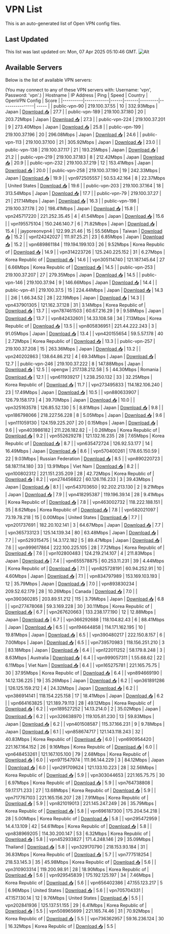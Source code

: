# VPN List

This is an auto-generated list of Open VPN config files.

## Last Updated

This list was last updated on: Mon, 07 Apr 2025 05:10:46 GMT.
![Alt](https://repobeats.axiom.co/api/embed/186b98318ef1479477931607c1ad7d823f12451f.svg "Repobeats analytics image")

## Available Servers

Below is the list of available VPN servers:

(You may connect to any of these VPN servers with: Username: 'vpn', Password: 'vpn'.)
| Hostname | IP Address | Ping | Speed | Country | OpenVPN Config | Score |
|----------|------------|------|-------|---------|----------------| ----- |
| public-vpn-90 | 219.100.37.55 | 10 | 332.93Mbps | Japan | [Download 📥](./configs/server_0_JP.ovpn) | 27.7 |
| public-vpn-189 | 219.100.37.180 | 20 | 203.72Mbps | Japan | [Download 📥](./configs/server_1_JP.ovpn) | 27.3 |
| public-vpn-224 | 219.100.37.201 | 9 | 273.40Mbps | Japan | [Download 📥](./configs/server_2_JP.ovpn) | 25.8 |
| public-vpn-199 | 219.100.37.196 | 20 | 296.08Mbps | Japan | [Download 📥](./configs/server_3_JP.ovpn) | 24.6 |
| public-vpn-113 | 219.100.37.100 | 21 | 305.92Mbps | Japan | [Download 📥](./configs/server_4_JP.ovpn) | 23.0 |
| public-vpn-138 | 219.100.37.117 | 21 | 193.25Mbps | Japan | [Download 📥](./configs/server_5_JP.ovpn) | 21.2 |
| public-vpn-219 | 219.100.37.183 | 8 | 212.42Mbps | Japan | [Download 📥](./configs/server_6_JP.ovpn) | 20.9 |
| public-vpn-232 | 219.100.37.219 | 12 | 153.41Mbps | Japan | [Download 📥](./configs/server_7_JP.ovpn) | 20.0 |
| public-vpn-258 | 219.100.37.190 | 19 | 242.33Mbps | Japan | [Download 📥](./configs/server_8_JP.ovpn) | 19.9 |
| vpn972505557 | 50.53.42.164 | 8 | 22.37Mbps | United States | [Download 📥](./configs/server_9_US.ovpn) | 19.6 |
| public-vpn-203 | 219.100.37.164 | 18 | 313.54Mbps | Japan | [Download 📥](./configs/server_10_JP.ovpn) | 17.7 |
| public-vpn-79 | 219.100.37.27 | 21 | 217.14Mbps | Japan | [Download 📥](./configs/server_11_JP.ovpn) | 16.3 |
| public-vpn-198 | 219.100.37.178 | 20 | 198.41Mbps | Japan | [Download 📥](./configs/server_12_JP.ovpn) | 15.8 |
| vpn245717220 | 221.252.35.45 | 4 | 41.54Mbps | Japan | [Download 📥](./configs/server_13_JP.ovpn) | 15.6 |
| vpn195575104 | 150.246.140.7 | 6 | 71.82Mbps | Japan | [Download 📥](./configs/server_14_JP.ovpn) | 15.4 |
| jayporeonvpn4 | 122.99.21.46 | 15 | 55.56Mbps | Taiwan | [Download 📥](./configs/server_15_TW.ovpn) | 15.2 |
| vpn124242027 | 111.97.25.21 | 23 | 6.85Mbps | Japan | [Download 📥](./configs/server_16_JP.ovpn) | 15.2 |
| vpn689861184 | 119.194.199.103 | 26 | 9.52Mbps | Korea Republic of | [Download 📥](./configs/server_17_KR.ovpn) | 14.9 |
| vpn314223726 | 125.240.225.152 | 31 | 6.27Mbps | Korea Republic of | [Download 📥](./configs/server_18_KR.ovpn) | 14.6 |
| vpn305114740 | 121.187.145.64 | 27 | 6.66Mbps | Korea Republic of | [Download 📥](./configs/server_19_KR.ovpn) | 14.5 |
| public-vpn-253 | 219.100.37.207 | 27 | 279.35Mbps | Japan | [Download 📥](./configs/server_20_JP.ovpn) | 14.5 |
| public-vpn-146 | 219.100.37.94 | 9 | 146.66Mbps | Japan | [Download 📥](./configs/server_21_JP.ovpn) | 14.4 |
| public-vpn-41 | 219.100.37.5 | 15 | 224.44Mbps | Japan | [Download 📥](./configs/server_22_JP.ovpn) | 14.3 |
| 2i6 | 1.66.34.52 | 28 | 22.19Mbps | Japan | [Download 📥](./configs/server_23_JP.ovpn) | 14.3 |
| vpn437901305 | 121.162.37.128 | 31 | 3.14Mbps | Korea Republic of | [Download 📥](./configs/server_24_KR.ovpn) | 13.7 |
| vpn787461503 | 60.67.216.29 | 9 | 9.58Mbps | Japan | [Download 📥](./configs/server_25_JP.ovpn) | 13.7 |
| vpn842432601 | 14.33.108.58 | 34 | 7.13Mbps | Korea Republic of | [Download 📥](./configs/server_26_KR.ovpn) | 13.5 |
| vpn805836951 | 221.44.222.243 | 3 | 91.05Mbps | Japan | [Download 📥](./configs/server_27_JP.ovpn) | 13.4 |
| vpn420155654 | 59.5.57.178 | 40 | 2.72Mbps | Korea Republic of | [Download 📥](./configs/server_28_KR.ovpn) | 13.3 |
| public-vpn-257 | 219.100.37.208 | 15 | 263.36Mbps | Japan | [Download 📥](./configs/server_29_JP.ovpn) | 13.2 |
| vpn240202863 | 138.64.86.212 | 4 | 69.34Mbps | Japan | [Download 📥](./configs/server_30_JP.ovpn) | 12.7 |
| public-vpn-246 | 219.100.37.222 | 8 | 147.88Mbps | Japan | [Download 📥](./configs/server_31_JP.ovpn) | 12.5 |
| opengw | 217.138.212.58 | 5 | 44.30Mbps | Romania | [Download 📥](./configs/server_32_RO.ovpn) | 12.1 |
| vpn611939217 | 1.238.250.132 | 33 | 32.25Mbps | Korea Republic of | [Download 📥](./configs/server_33_KR.ovpn) | 11.7 |
| vpn273495833 | 114.182.106.240 | 23 | 17.49Mbps | Japan | [Download 📥](./configs/server_34_JP.ovpn) | 10.5 |
| vpn880633907 | 126.79.158.173 | 4 | 39.70Mbps | Japan | [Download 📥](./configs/server_35_JP.ovpn) | 10.0 |
| vpn325163578 | 126.85.52.130 | 5 | 8.81Mbps | Japan | [Download 📥](./configs/server_36_JP.ovpn) | 9.8 |
| vpn186798066 | 218.227.56.228 | 8 | 5.05Mbps | Japan | [Download 📥](./configs/server_37_JP.ovpn) | 9.6 |
| vpn111059130 | 124.159.225.207 | 20 | 0.15Mbps | Japan | [Download 📥](./configs/server_38_JP.ovpn) | 9.6 |
| vpn403986182 | 211.226.182.82 | - | 0.26Mbps | Korea Republic of | [Download 📥](./configs/server_39_KR.ovpn) | 9.2 |
| vpn552629278 | 121.132.16.235 | 28 | 7.65Mbps | Korea Republic of | [Download 📥](./configs/server_40_KR.ovpn) | 8.7 |
| vpn635472724 | 126.92.53.177 | 14 | 16.49Mbps | Japan | [Download 📥](./configs/server_41_JP.ovpn) | 8.6 |
| vpn570400261 | 178.65.150.59 | 22 | 9.03Mbps | Russian Federation | [Download 📥](./configs/server_42_RU.ovpn) | 8.5 |
| vpn890220723 | 58.187.114.180 | 33 | 13.91Mbps | Viet Nam | [Download 📥](./configs/server_43_VN.ovpn) | 8.2 |
| vpn100802312 | 221.151.235.209 | 28 | 42.72Mbps | Korea Republic of | [Download 📥](./configs/server_44_KR.ovpn) | 8.2 |
| vpn274456822 | 60.126.116.233 | 3 | 39.43Mbps | Japan | [Download 📥](./configs/server_45_JP.ovpn) | 8.1 |
| vpn543703650 | 92.202.213.130 | 2 | 9.21Mbps | Japan | [Download 📥](./configs/server_46_JP.ovpn) | 7.9 |
| vpn418295387 | 119.196.39.14 | 28 | 9.41Mbps | Korea Republic of | [Download 📥](./configs/server_47_KR.ovpn) | 7.8 |
| vpn463002732 | 118.222.188.151 | 35 | 8.62Mbps | Korea Republic of | [Download 📥](./configs/server_48_KR.ovpn) | 7.8 |
| vpn582021097 | 73.19.78.218 | 15 | 0.00Mbps | United States | [Download 📥](./configs/server_49_US.ovpn) | 7.7 |
| vpn201737691 | 182.20.102.141 | 3 | 64.67Mbps | Japan | [Download 📥](./configs/server_50_JP.ovpn) | 7.7 |
| vpn365733123 | 125.14.139.34 | 80 | 63.48Mbps | Japan | [Download 📥](./configs/server_51_JP.ovpn) | 7.7 |
| vpn529315475 | 14.3.172.182 | 5 | 89.47Mbps | Japan | [Download 📥](./configs/server_52_JP.ovpn) | 7.6 |
| vpn999617864 | 222.100.225.105 | 28 | 7.72Mbps | Korea Republic of | [Download 📥](./configs/server_53_KR.ovpn) | 7.6 |
| vpn102800483 | 124.219.214.107 | 4 | 211.83Mbps | Japan | [Download 📥](./configs/server_54_JP.ovpn) | 7.4 |
| vpn655578875 | 60.253.11.231 | 39 | 4.44Mbps | Korea Republic of | [Download 📥](./configs/server_55_KR.ovpn) | 7.1 |
| vpn825728191 | 60.94.252.91 | 10 | 4.60Mbps | Japan | [Download 📥](./configs/server_56_JP.ovpn) | 7.1 |
| vpn834797989 | 153.169.103.193 | 12 | 35.79Mbps | Japan | [Download 📥](./configs/server_57_JP.ovpn) | 7.0 |
| vpn893830234 | 209.52.62.179 | 28 | 10.26Mbps | Canada | [Download 📥](./configs/server_58_CA.ovpn) | 7.0 |
| vpn390360285 | 203.89.51.212 | 115 | 3.79Mbps | Japan | [Download 📥](./configs/server_59_JP.ovpn) | 6.8 |
| vpn277478068 | 59.3.169.228 | 30 | 30.11Mbps | Korea Republic of | [Download 📥](./configs/server_60_KR.ovpn) | 6.7 |
| vpn267620663 | 133.238.177.190 | 12 | 12.88Mbps | Japan | [Download 📥](./configs/server_61_JP.ovpn) | 6.7 |
| vpn366292688 | 118.104.82.43 | 6 | 88.41Mbps | Japan | [Download 📥](./configs/server_62_JP.ovpn) | 6.5 |
| vpn194644858 | 114.171.162.195 | 10 | 19.81Mbps | Japan | [Download 📥](./configs/server_63_JP.ovpn) | 6.5 |
| vpn390480217 | 222.150.8.157 | 6 | 7.00Mbps | Japan | [Download 📥](./configs/server_64_JP.ovpn) | 6.5 |
| vpn739570983 | 118.156.251.210 | 3 | 83.18Mbps | Japan | [Download 📥](./configs/server_65_JP.ovpn) | 6.4 |
| vpn122011252 | 58.179.8.248 | 3 | 8.63Mbps | Australia | [Download 📥](./configs/server_66_AU.ovpn) | 6.4 |
| vpn999057311 | 1.55.68.62 | 22 | 6.11Mbps | Viet Nam | [Download 📥](./configs/server_67_VN.ovpn) | 6.4 |
| vpn165275781 | 221.165.75.75 | 30 | 37.95Mbps | Korea Republic of | [Download 📥](./configs/server_68_KR.ovpn) | 6.4 |
| vpn894669190 | 14.12.136.225 | 19 | 35.26Mbps | Japan | [Download 📥](./configs/server_69_JP.ovpn) | 6.2 |
| vpn361891286 | 126.125.159.212 | 4 | 24.32Mbps | Japan | [Download 📥](./configs/server_70_JP.ovpn) | 6.2 |
| vpn386914141 | 118.154.225.158 | 17 | 18.41Mbps | Japan | [Download 📥](./configs/server_71_JP.ovpn) | 6.2 |
| vpn664163825 | 121.189.79.113 | 28 | 49.12Mbps | Korea Republic of | [Download 📥](./configs/server_72_KR.ovpn) | 6.2 |
| vpn189527252 | 14.13.214.0 | 2 | 35.02Mbps | Japan | [Download 📥](./configs/server_73_JP.ovpn) | 6.2 |
| vpn326638970 | 119.105.81.230 | 13 | 59.83Mbps | Japan | [Download 📥](./configs/server_74_JP.ovpn) | 6.2 |
| vpn401508587 | 115.37.166.231 | 9 | 9.78Mbps | Japan | [Download 📥](./configs/server_75_JP.ovpn) | 6.1 |
| vpn858674717 | 121.143.118.243 | 32 | 40.83Mbps | Korea Republic of | [Download 📥](./configs/server_76_KR.ovpn) | 6.0 |
| vpn690954420 | 221.167.164.152 | 26 | 9.16Mbps | Korea Republic of | [Download 📥](./configs/server_77_KR.ovpn) | 6.0 |
| vpn648453261 | 121.167.105.100 | 79 | 2.68Mbps | Korea Republic of | [Download 📥](./configs/server_78_KR.ovpn) | 6.0 |
| vpn971547974 | 111.96.144.229 | 3 | 84.12Mbps | Japan | [Download 📥](./configs/server_79_JP.ovpn) | 6.0 |
| vpn291709624 | 121.133.10.223 | 28 | 32.56Mbps | Korea Republic of | [Download 📥](./configs/server_80_KR.ovpn) | 5.9 |
| vpn303044653 | 221.165.75.75 | 30 | 6.97Mbps | Korea Republic of | [Download 📥](./configs/server_81_KR.ovpn) | 5.9 |
| vpn764738808 | 59.17.171.233 | 27 | 13.68Mbps | Korea Republic of | [Download 📥](./configs/server_82_KR.ovpn) | 5.9 |
| vpn717767103 | 221.165.156.207 | 28 | 7.91Mbps | Korea Republic of | [Download 📥](./configs/server_83_KR.ovpn) | 5.9 |
| vpn821019013 | 221.145.247.249 | 26 | 35.79Mbps | Korea Republic of | [Download 📥](./configs/server_84_KR.ovpn) | 5.8 |
| vpn696187300 | 175.204.54.218 | 28 | 5.00Mbps | Korea Republic of | [Download 📥](./configs/server_85_KR.ovpn) | 5.8 |
| vpn295472959 | 14.4.13.109 | 42 | 54.61Mbps | Korea Republic of | [Download 📥](./configs/server_86_KR.ovpn) | 5.8 |
| vpn838969205 | 114.30.200.147 | 53 | 6.32Mbps | Korea Republic of | [Download 📥](./configs/server_87_KR.ovpn) | 5.8 |
| vpn452933827 | 171.4.248.146 | 29 | 35.09Mbps | Thailand | [Download 📥](./configs/server_88_TH.ovpn) | 5.8 |
| vpn329170790 | 218.153.93.184 | 31 | 36.83Mbps | Korea Republic of | [Download 📥](./configs/server_89_KR.ovpn) | 5.7 |
| vpn777518254 | 218.53.145.3 | 35 | 45.98Mbps | Korea Republic of | [Download 📥](./configs/server_90_KR.ovpn) | 5.6 |
| vpn310903314 | 119.200.98.91 | 28 | 18.90Mbps | Korea Republic of | [Download 📥](./configs/server_91_KR.ovpn) | 5.6 |
| vpn929545839 | 175.192.125.197 | 34 | 7.46Mbps | Korea Republic of | [Download 📥](./configs/server_92_KR.ovpn) | 5.6 |
| vpn656402386 | 47.155.123.217 | 5 | 6.96Mbps | United States | [Download 📥](./configs/server_93_US.ovpn) | 5.6 |
| vpn705704331 | 47.157.130.14 | 12 | 9.76Mbps | United States | [Download 📥](./configs/server_94_US.ovpn) | 5.5 |
| vpn202841936 | 125.137.51.155 | 29 | 6.41Mbps | Korea Republic of | [Download 📥](./configs/server_95_KR.ovpn) | 5.5 |
| vpn508965699 | 221.165.74.46 | 31 | 70.92Mbps | Korea Republic of | [Download 📥](./configs/server_96_KR.ovpn) | 5.5 |
| vpn736362957 | 59.16.236.124 | 30 | 16.32Mbps | Korea Republic of | [Download 📥](./configs/server_97_KR.ovpn) | 5.5 |
